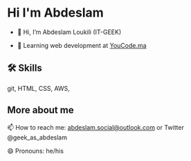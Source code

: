 
# Hi I'm Abdeslam
- 👋 Hi, I’m Abdeslam Loukili (IT-GEEK)

- 🌱 Learning web development at [YouCode.ma](https://youcode.ma/)

## 🛠 Skills
git, HTML, CSS, AWS, 


## More about me

📫 How to reach me: abdeslam.social@outlook.com or Twitter @geek_as_abdeslam

😄 Pronouns: he/his




<!---
el-ouakili/el-ouakili is a ✨ special ✨ repository because its `README.md` (this file) appears on your GitHub profile.
You can click the Preview link to take a look at your changes.
--->
